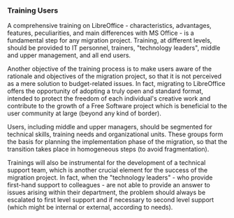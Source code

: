 ### Training Users

A comprehensive training on LibreOffice - characteristics, advantages, features, peculiarities, and main differences with MS Office - is a fundamental step for any migration project. Training, at different levels, should be provided to IT personnel, trainers, "technology leaders", middle and upper management, and all end users.

Another objective of the training process is to make users aware of the rationale and objectives of the migration project, so that it is not perceived as a mere solution to budget-related issues. In fact, migrating to LibreOffice offers the opportunity of adopting a truly open and standard format, intended to protect the freedom of each individual's creative work and contribute to the growth of a Free Software project which is beneficial to the user community at large \(beyond any kind of border\).

Users, including middle and upper managers, should be segmented for technical skills, training needs and organizational units. These groups form the basis for planning the implementation phase of the migration, so that the transition takes place in homogeneous steps \(to avoid fragmentation\).

Trainings will also be instrumental for the development of a technical support team, which is another crucial element for the success of the migration project. In fact, when the "technology leaders" - who  provide first-hand support to colleagues - are not able to provide an answer to issues arising within their department, the problem should always be escalated to first level support and if necessary to second level support \(which might be internal or external, according to needs\).

